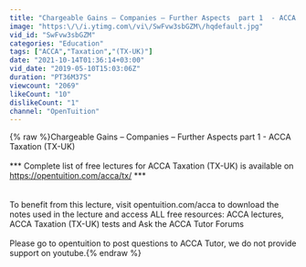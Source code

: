 ```yaml
---
title: "Chargeable Gains – Companies – Further Aspects  part 1  - ACCA Taxation (TX-UK)"
image: "https:\/\/i.ytimg.com\/vi\/SwFvw3sbGZM\/hqdefault.jpg"
vid_id: "SwFvw3sbGZM"
categories: "Education"
tags: ["ACCA","Taxation","(TX-UK)"]
date: "2021-10-14T01:36:14+03:00"
vid_date: "2019-05-10T15:03:06Z"
duration: "PT36M37S"
viewcount: "2069"
likeCount: "10"
dislikeCount: "1"
channel: "OpenTuition"
---
```

{% raw %}Chargeable Gains – Companies – Further Aspects  part 1  - ACCA Taxation (TX-UK)<br /><br />*** Complete list of free lectures for ACCA Taxation (TX-UK) is available on  <a rel="nofollow" target="blank" href="https://opentuition.com/acca/tx/">https://opentuition.com/acca/tx/</a> ***<br /><br /><br />To benefit from this lecture, visit opentuition.com/acca to download the notes used in the lecture and access ALL free resources: ACCA lectures, ACCA Taxation (TX-UK) tests and Ask the ACCA Tutor Forums<br /><br />Please go to opentuition to post questions to ACCA Tutor, we do not provide support on youtube.{% endraw %}
